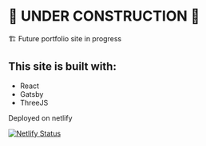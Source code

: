 # 🚧 UNDER CONSTRUCTION 🚧

🏗️ Future portfolio site in progress

## This site is built with:

- React
- Gatsby
- ThreeJS

Deployed on netlify

[![Netlify Status](https://api.netlify.com/api/v1/badges/a81caf95-a643-4b68-9ffd-140aa5a66638/deploy-status)](https://app.netlify.com/sites/mikehansen/deploys)
